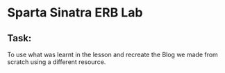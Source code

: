 # Sparta Sinatra ERB Lab

## Task:
To use what was learnt in the lesson and recreate the Blog we made from scratch using a different resource.
